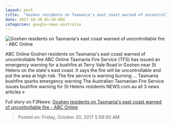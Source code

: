 ```yaml
---
layout: post
title:  "Goshen residents on Tasmania's east coast warned of uncontrollable fire - ABC Online"
date: 2017-10-20 05:58:00Z
categories: google-news-australia
---
```


![Goshen residents on Tasmania's east coast warned of uncontrollable fire - ABC Online](http://www.abc.net.au/news/image/1008962-1x1-700x700.jpg)

ABC Online Goshen residents on Tasmania's east coast warned of uncontrollable fire ABC Online Tasmania Fire Service (TFS) has issued an emergency warning for a bushfire at Terry Vale Road in Goshen near St Helens on the state's east coast. It says the fire will be uncontrollable and put the area at high risk. The fire service is warning burning ... Tasmania bushfire sparks emergency warning The Australian Tasmanian Fire Service issues bushfire warning for St Helens residents NEWS.com.au all 3 news articles »


Full story on F3News: [Goshen residents on Tasmania's east coast warned of uncontrollable fire - ABC Online](http://www.f3nws.com/n/3vrU2D)

> Posted on: Friday, October 20, 2017 5:58:00 AM
